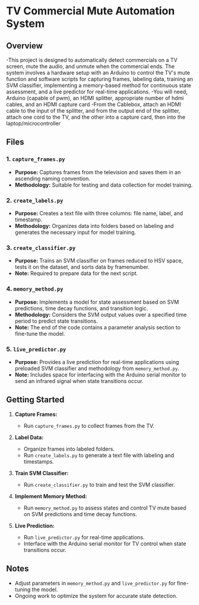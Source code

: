 # TV Commercial Mute Automation System

## Overview

-This project is designed to automatically detect commercials on a TV screen, mute the audio, and unmute when the commercial ends. The system involves a hardware setup with an Arduino to control the TV's mute function and software scripts for capturing frames, labeling data, training an SVM classifier, implementing a memory-based method for continuous state assessment, and a live predictor for real-time applications.
-You will need, Arduino (capable of pwm), an HDMI splitter, appropriate number of hdmi cables, and an HDMI capture card
-From the Cablebox, attach an HDMI cable to the input of the splitter, and from the output end of the splitter, attach one cord to the TV, and the other into a capture card, then into the laptop/microcontroller
## Files

### 1. `capture_frames.py`

- **Purpose:** Captures frames from the television and saves them in an ascending naming convention.
- **Methodology:** Suitable for testing and data collection for model training.

### 2. `create_labels.py`

- **Purpose:** Creates a text file with three columns: file name, label, and timestamp.
- **Methodology:** Organizes data into folders based on labeling and generates the necessary input for model training.

### 3. `create_classifier.py`

- **Purpose:** Trains an SVM classifier on frames reduced to HSV space, tests it on the dataset, and sorts data by framenumber.
- **Note:** Required to prepare data for the next script.

### 4. `memory_method.py`

- **Purpose:** Implements a model for state assessment based on SVM predictions, time decay functions, and transition logic.
- **Methodology:** Considers the SVM output values over a specified time period to predict state transitions.
- **Note:** The end of the code contains a parameter analysis section to fine-tune the model.

### 5. `live_predictor.py`

- **Purpose:** Provides a live prediction for real-time applications using preloaded SVM classifier and methodology from `memory_method.py`.
- **Note:** Includes space for interfacing with the Arduino serial monitor to send an infrared signal when state transitions occur.

## Getting Started

1. **Capture Frames:**
   - Run `capture_frames.py` to collect frames from the TV.

2. **Label Data:**
   - Organize frames into labeled folders.
   - Run `create_labels.py` to generate a text file with labeling and timestamps.

3. **Train SVM Classifier:**
   - Run `create_classifier.py` to train and test the SVM classifier.

4. **Implement Memory Method:**
   - Run `memory_method.py` to assess states and control TV mute based on SVM predictions and time decay functions.

5. **Live Prediction:**
   - Run `live_predictor.py` for real-time applications.
   - Interface with the Arduino serial monitor for TV control when state transitions occur.

## Notes

- Adjust parameters in `memory_method.py` and `live_predictor.py` for fine-tuning the model.
- Ongoing work to optimize the system for accurate state detection.
